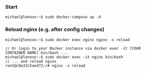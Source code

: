 ### Start
```console
michael@lenovo:~$ sudo docker-compose up -d
```

### Reload nginx (e.g. after config changes)
```console
michael@lenovo:~$ sudo docker exec nginx nginx -s reload

// Or login to your Docker instance via docker exec -it [YOUR CONTAINER NAME] bin/bash ...
michael@lenovo:~$ sudo docker exec -it nginx bin/bash
// ... and reload nginx
root@c0a33c5aed72:/# nginx -s reload
```
